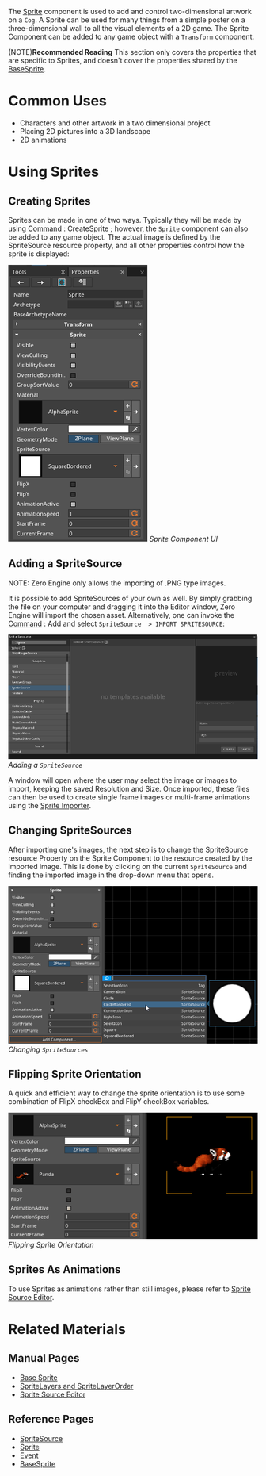 The [Sprite](https://github.com/ZilchEngine/ZilchDocs/blob/master/zero_editor_documentation/code_reference/class_reference/sprite.markdown) component is used to add and control two-dimensional artwork on a `Cog`. A Sprite can be used for many things from a simple poster on a three-dimensional wall to all the visual elements of a 2D game. The Sprite Component can be added to any game object with a `Transform` component.

(NOTE)**Recommended Reading** This section only covers the properties that are specific to Sprites, and doesn't cover the properties shared by the [BaseSprite](https://github.com/ZilchEngine/ZilchDocs/blob/master/zero_editor_documentation/code_reference/class_reference/basesprite.markdown).
 # Common Uses

 - Characters and other artwork in a two dimensional project
 - Placing 2D pictures into a 3D landscape
 - 2D animations 

 # Using Sprites
 ## Creating Sprites
Sprites can be made in one of two ways. Typically they will be made by using [Command](https://github.com/ZilchEngine/ZilchDocs/blob/master/zero_editor_documentation/zeromanual/editor/editorcommands/commands.markdown) : CreateSprite ; however, the `Sprite` component can also be added to any game object.  The actual image is defined by the SpriteSource resource property, and all other properties control how the sprite is displayed:



![SpriteProperties](https://raw.githubusercontent.com/ZilchEngine/ZilchFiles/master/doc_files/47784.png) *Sprite Component UI*


 ## Adding a SpriteSource
NOTE: Zero Engine only allows the importing of .PNG type images.

It is possible to add SpriteSources of your own as well. By simply grabbing the file on your computer and dragging it into the Editor window, Zero Engine will import the chosen asset. Alternatively, one can invoke the [Command](https://github.com/ZilchEngine/ZilchDocs/blob/master/zero_editor_documentation/zeromanual/editor/editorcommands/commands.markdown) : Add  and select `SpriteSource  > IMPORT SPRITESOURCE`:



![image](https://raw.githubusercontent.com/ZilchEngine/ZilchFiles/master/doc_files/45986.png) *Adding a `SpriteSource`*


A window will open where the user may select the image or images to import, keeping the saved Resolution and Size. Once imported, these files can then be used to create single frame images or multi-frame animations using the [Sprite Importer](https://github.com/ZilchEngine/ZilchDocs/blob/master/zero_editor_documentation/zeromanual/graphics/sprites/spriteimporter.markdown).

 ## Changing SpriteSources
After importing one's images, the next step is to change the SpriteSource resource Property on the Sprite Component to the resource created by the imported image. This is done by clicking on the current `SpriteSource` and finding the imported image in the drop-down menu that opens.



![ChangeSpriteSource](https://raw.githubusercontent.com/ZilchEngine/ZilchFiles/master/doc_files/47786.png) *Changing `SpriteSources`*


 ## Flipping Sprite Orientation
A quick and efficient way to change the sprite orientation is to use some combination of FlipX checkBox and FlipY checkBox variables.



![Flip](https://raw.githubusercontent.com/ZilchEngine/ZilchFiles/master/doc_files/47789.gif) *Flipping Sprite Orientation*


 ## Sprites As Animations
To use Sprites as animations rather than still images, please refer to [Sprite Source Editor](https://github.com/ZilchEngine/ZilchDocs/blob/master/zero_editor_documentation/zeromanual/graphics/sprites/spritesourceeditor.markdown).

 # Related Materials
 ## Manual Pages
- [Base Sprite](https://github.com/ZilchEngine/ZilchDocs/blob/master/zero_editor_documentation/zeromanual/graphics/sprites/basesprite.markdown)
- [SpriteLayers and SpriteLayerOrder](https://github.com/ZilchEngine/ZilchDocs/blob/master/zero_editor_documentation/zeromanual/graphics/sprites/spritelayer.markdown)
- [Sprite Source Editor](https://github.com/ZilchEngine/ZilchDocs/blob/master/zero_editor_documentation/zeromanual/graphics/sprites/spritesourceeditor.markdown)


 ## Reference Pages
- [SpriteSource](https://github.com/ZilchEngine/ZilchDocs/blob/master/zero_editor_documentation/code_reference/class_reference/spritesource.markdown) 
- [Sprite](https://github.com/ZilchEngine/ZilchDocs/blob/master/zero_editor_documentation/code_reference/class_reference/sprite.markdown) 
- [Event](https://github.com/ZilchEngine/ZilchDocs/blob/master/zero_editor_documentation/code_reference/class_reference/event.markdown) 
- [BaseSprite](https://github.com/ZilchEngine/ZilchDocs/blob/master/zero_editor_documentation/code_reference/class_reference/basesprite.markdown)  

 